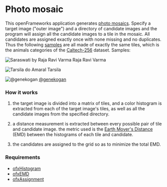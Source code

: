 # Photo mosaic

This openFrameworks application generates [photo mosaics](https://en.wikipedia.org/wiki/Photographic_mosaic). Specify a target image ("outer image") and a directory of candidate images and the program will assign all the candidate images to a tile in the mosaic. All candidates are assigned exactly once with none missing and no duplicates. Thus the following [samples](https://www.flickr.com/photos/genekogan/albums/72157666460255840) are all made of exactly the same tiles, which is the animals categories of the [Caltech-256](http://www.vision.caltech.edu/Image_Datasets/Caltech256/images/) dataset. Samples:


![Saraswati by Raja Ravi Varma](https://c2.staticflickr.com/2/1583/25748935214_4399510909_b.jpg "Saraswati by Raja Ravi Varma")
Raja Ravi Varma

![Tarsila do Amaral](https://c2.staticflickr.com/2/1471/25751013693_82fda34ec9_c.jpg "Tarsila do Amaral")
Tarsila

![@genekogan](https://c2.staticflickr.com/2/1644/26327965226_ab93e463c7_c.jpg "@genekogan")
[@genekogan](http://www.twitter.com/genekogan)

### How it works

1) the target image is divided into a matrix of tiles, and a color histogram is extracted from each of the target image's tiles, as well as all the candidate images from the specified directory.

2) a distance measurement is extracted between every possible pair of tile and candidate image. the metric used is the [Earth Mover's Distance](https://en.wikipedia.org/wiki/Earth_mover%27s_distance) (EMD) between the histograms of each tile and candidate. 

3) the candidates are assigned to the grid so as to minimize the total EMD.

### Requirements
 - [ofxHistogram](https://github.com/genekogan/ofxHistogram)
 - [ofxEMD](https://github.com/genekogan/ofxEMD)
 - [ofxAssignment](https://github.com/kylemcdonald/ofxAssignment)


